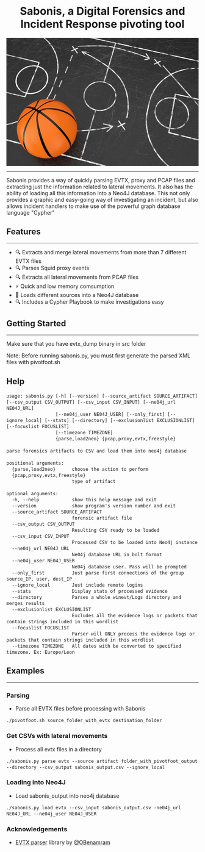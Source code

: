 <div align="center">
 <p>
  <h1>
   Sabonis, a Digital Forensics and Incident Response pivoting tool
  </h1>
 </p>
<img style="padding:0;vertical-align:bottom;" src="sabonis.jpg"/>
</div>

---
Sabonis provides a way of quickly parsing EVTX, proxy and PCAP files and extracting just the information related to lateral movements.
It also has the ability of loading all this information into a Neo4J database. This not only provides a graphic and easy-going way of investigating an incident, but also allows incident handlers to make use of the powerful graph database language "Cypher"

## Features
---

 - :mag: Extracts and merge lateral movements from more than 7 different EVTX files
 - :mag: Parses Squid proxy events
 - :mag: Extracts all lateral movements from PCAP files
 - :zap: Quick and low memory comsumption
 - :bookmark_tabs: Loads different sources into a Neo4J database 
 - :mag: Includes a Cypher Playbook to make investigations easy


## Getting Started
---
Make sure that you have evtx_dump binary in src folder

Note: Before running sabonis.py, you must first generate the parsed XML files with pivotfoot.sh

## Help

```
usage: sabonis.py [-h] [--version] [--source_artifact SOURCE_ARTIFACT] [--csv_output CSV_OUTPUT] [--csv_input CSV_INPUT] [--ne04j_url NE04J_URL]
                  [--ne04j_user NE04J_USER] [--only_first] [--ignore_local] [--stats] [--directory] [--exclusionlist EXCLUSIONLIST] [--focuslist FOCUSLIST]
                  [--timezone TIMEZONE]
                  {parse,load2neo} {pcap,proxy,evtx,freestyle}

parse forensics artifacts to CSV and load them into neo4j database

positional arguments:
  {parse,load2neo}      choose the action to perform
  {pcap,proxy,evtx,freestyle}
                        type of artifact

optional arguments:
  -h, --help            show this help message and exit
  --version             show program's version number and exit
  --source_artifact SOURCE_ARTIFACT
                        forensic artifact file
  --csv_output CSV_OUTPUT
                        Resulting CSV ready to be loaded
  --csv_input CSV_INPUT
                        Processed CSV to be loaded into Neo4j instance
  --ne04j_url NE04J_URL
                        Ne04j database URL in bolt format
  --ne04j_user NE04J_USER
                        Ne04j database user. Pass will be prompted
  --only_first          Just parse first connections of the group source_IP, user, dest_IP
  --ignore_local        Just include remote logins
  --stats               Display stats of processed evidence
  --directory           Parses a whole winevt/Logs directory and merges results
  --exclusionlist EXCLUSIONLIST
                        Excludes all the evidence logs or packets that contain strings included in this wordlist
  --focuslist FOCUSLIST
                        Parser will ONLY process the evidence logs or packets that contain strings included in this wordlist
  --timezone TIMEZONE   All dates with be converted to specified timezone. Ex: Europe/Leon

```

## Examples
---
### Parsing

   * Parse all EVTX files before processing with Sabonis

    ./pivotfoot.sh source_folder_with_evtx destination_folder



### Get CSVs with lateral movements

   * Process all evtx files in a directory

    ./sabonis.py parse evtx --source artifact folder_with_pivotfoot_output --directory --csv_output sabonis_output.csv --ignore_local

### Loading into Neo4J

   * Load sabonis_output into neo4j database

    ./sabonis.py load evtx --csv_input sabonis_output.csv -ne04j_url NE04J_URL --ne04j_user NE04J_USER


### Acknowledgements
 - [EVTX parser](https://github.com/omerbenamram/evtx) library by [@OBenamram](https://twitter.com/obenamram?lang=en)


